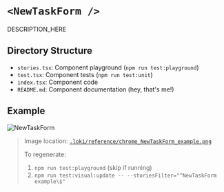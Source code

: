 # `<NewTaskForm />`

DESCRIPTION_HERE

## Directory Structure

- `stories.tsx`: Component playground (`npm run test:playground`)
- `test.tsx`: Component tests (`npm run test:unit`)
- `index.tsx`: Component code
- `README.md`: Component documentation (hey, that's me!)

## Example

![NewTaskForm](../../../.loki/reference/chrome_NewTaskForm_example.png)

> Image location: [`.loki/reference/chrome_NewTaskForm_example.png`](../../../.loki/reference/chrome_NewTaskForm_example.png)
> 
> To regenerate: 
> 1. `npm run test:playground` (skip if running)
> 1. `npm run test:visual:update -- --storiesFilter="^NewTaskForm example\$"`